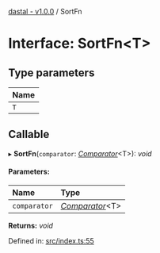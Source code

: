 [dastal - v1.0.0](../README.md) / SortFn

# Interface: SortFn<T\>

## Type parameters

| Name |
| :------ |
| `T` |

## Callable

▸ **SortFn**(`comparator`: [*Comparator*](comparator.md)<T\>): *void*

#### Parameters:

| Name | Type |
| :------ | :------ |
| `comparator` | [*Comparator*](comparator.md)<T\> |

**Returns:** *void*

Defined in: [src/index.ts:55](https://github.com/havelessbemore/dastal/blob/3cce60b/src/index.ts#L55)
